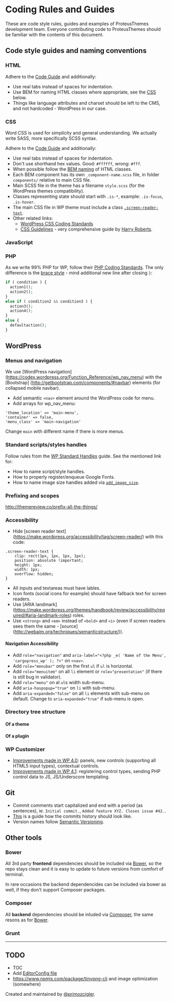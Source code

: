 # Coding Rules and Guides

These are code style rules, guides and examples of ProteusThemes development team. Everyone contributing code to ProteusThemes should be familiar with the contents of this document.

## Code style guides and naming conventions

### HTML

Adhere to the [Code Guide](http://codeguide.co/#html) and additionally:

- Use real tabs instead of spaces for indentation.
- Use BEM for naming HTML classes where appropriate, see the [CSS](#css) below.
- Things like language attributes and charset should be left to the CMS, and not hardcoded - WordPress in our case.

### CSS

Word CSS is used for simplicity and general understanding. We actually write SASS, more specifically SCSS syntax.

Adhere to the [Code Guide](http://codeguide.co/#css) and additionally:

- Use real tabs instead of spaces for indentation.
- Don't use shorthand hex values. Good: `#ffffff`, wrong: `#fff`.
- When possible follow the [BEM naming](https://css-tricks.com/bem-101/) of HTML classes.
- Each BEM component has its own `_component-name.scss` file, in folder `components/` relative to main CSS file.
- Main SCSS file in the theme has a filename `style.scss` (for the WordPress themes compatibility).
- Classes representing state should start with `.is-*`, example: `.is-focus`, `.is-hover`.
- The main CSS file in WP theme must include a class [`.screen-reader-text`](https://make.wordpress.org/accessibility/2015/02/09/hiding-text-for-screen-readers-with-wordpress-core/).
- Other related links:
  - [WordPress CSS Coding Standards](https://make.wordpress.org/core/handbook/coding-standards/css/)
  - [CSS Guidelines](http://cssguidelin.es/) - very comprehensive guide by [Harry Roberts](https://twitter.com/csswizardry).

### JavaScript

### PHP

As we write 99% PHP for WP, follow their [PHP Coding Standards](https://make.wordpress.org/core/handbook/coding-standards/php/). The only difference is the [brace style](https://make.wordpress.org/core/handbook/coding-standards/php/#brace-style) - mind additional new line after closing `}`:

```php
if ( condition ) {
  action1();
  action2();
}
else if ( condition2 && condition3 ) {
  action3();
  action4();
}
else {
  defaultaction();
}
```

## WordPress

### Menus and navigation

We use [WordPress navigation] (https://codex.wordpress.org/Function_Reference/wp_nav_menu) with the [Bootstrap] (http://getbootstrap.com/components/#navbar) elements (for collapsed mobile navbar).

- Add semantic `<nav>` element around the WordPress code for menu.
- Add arrays for wp_nav_menu: 
```
'theme_location' => 'main-menu',
'container' => false,
'menu_class' => 'main-navigation'
```
Change `main` with different name if there is more menus.

### Standard scripts/styles handles

Follow rules from the [WP Standard Handles](https://github.com/grappler/wp-standard-handles) guide. See the mentioned link for:

- How to name script/style handles.
- How to properly register/enqueue Google Fonts.
- How to name image size handles added via [`add_image_size`](https://codex.wordpress.org/Function_Reference/add_image_size).

### Prefixing and scopes

http://themereview.co/prefix-all-the-things/

### Accessibility

- Hide [screen reader text] (https://make.wordpress.org/accessibility/tag/screen-reader/) with this code:

```
.screen-reader-text {
    clip: rect(1px, 1px, 1px, 1px);
    position: absolute !important;
    height: 1px;
    width: 1px;
    overflow: hidden;
}
```
- All inputs and textareas must have lables.
- Icon fonts (social icons for example) should have fallback text for screen readers.
- Use [ARIA landmark] (https://make.wordpress.org/themes/handbook/review/accessibility/required/#aria-landmark-roles) roles.
- Use `<strong>` and `<em>` instead of `<bold>` and `<i>` (even if screen readers sees them the same - [source] (http://webaim.org/techniques/semanticstructure/)).

#### Navigation Accessibility

- Add `role="navigation"` and `aria-label="<?php _e( 'Name of the Menu', 'cargopress_wp' ); ?>"` on `<nav>`.
- Add `role="menubar"` only on the first `ul` if `ul` is horizontal.
- Add `role="menuitem"` on all `li` element or `role="presentation"` (if there is still bug in validator).
- Add `role="menu"` on al `ul`s width sub-menu.
- Add `aria-haspopup="true"` on `li` with sub-menu.
- Add `aria-expanded="false"` on all `li` elements with sub-menu on default. Change to `aria-expanded="true"` if sub-menu is open.

### Directory tree structure

#### Of a theme

#### Of a plugin

### WP Customizer

- [Improvements made in WP 4.0](https://make.wordpress.org/core/2014/07/08/customizer-improvements-in-4-0/): panels, new controls (supporting all HTML5 input types), contextual controls.
- [Improvements made in WP 4.1](https://make.wordpress.org/core/2014/11/17/jsunderscore-template-rendered-custom-customizer-controls-in-wordpress-4-1/): registering control types, sending PHP control data to JS, JS/Underscore templating.

## Git

- Commit comments start capitalized and end with a period (as sentences), ie. `Initial commit.`, `Added feature XYZ. Closes issue #42.`.
- [This](https://www.reviewboard.org/docs/codebase/dev/git/clean-commits/) is a guide how the commits history should look like.
- Version names follow [Semantic Versioning](http://semver.org/).

## Other tools

### Bower

All 3rd party **frontend** dependencies should be included via [Bower](http://bower.io/), so the repo stays clean and it is easy to update to future versions from comfort of terminal.

In rare occasions the backend dependencides can be included via bower as well, if they don't support Composer packages.

### Composer

All **backend** dependencies should be inluded via [Composer](https://getcomposer.org/), the same resons as for [Bower](#bower).

### Grunt

---

## TODO

- TOC
- Add [EditorConfig file](http://editorconfig.org/)
- https://www.npmjs.com/package/tinypng-cli and image optimization (somewhere)

Created and maintained by [@primozcigler](https://twitter.com/primozcigler).
